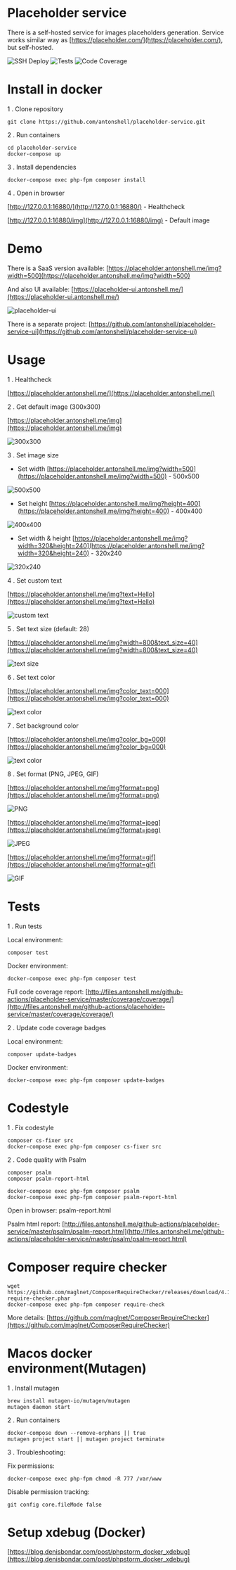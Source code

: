 # Placeholder service

There is a self-hosted service for images placeholders generation.
Service works similar way as [https://placeholder.com/](https://placeholder.com/), but self-hosted.

![SSH Deploy](https://github.com/antonshell/placeholder-service/workflows/SSH%20Deploy/badge.svg)
![Tests](https://github.com/antonshell/placeholder-service/workflows/Tests/badge.svg?branch=master)
![Code Coverage](https://raw.githubusercontent.com/antonshell/placeholder-service/master/.github/badges/coverage.svg)

# Install in docker

1 . Clone repository

```
git clone https://github.com/antonshell/placeholder-service.git
```

2 . Run containers

```
cd placeholder-service
docker-compose up
```

3 . Install dependencies

```
docker-compose exec php-fpm composer install
```

4 . Open in browser

[http://127.0.0.1:16880/](http://127.0.0.1:16880/) - Healthcheck

[http://127.0.0.1:16880/img](http://127.0.0.1:16880/img) - Default image

# Demo

There is a SaaS version available:
[https://placeholder.antonshell.me/img?width=500](https://placeholder.antonshell.me/img?width=500)

And also UI available:
[https://placeholder-ui.antonshell.me/](https://placeholder-ui.antonshell.me/)

![placeholder-ui](https://raw.githubusercontent.com/antonshell/placeholder-service/master/resources/ui_demo/placeholder-ui.png)

There is a separate project:
[https://github.com/antonshell/placeholder-service-ui](https://github.com/antonshell/placeholder-service-ui)

# Usage

1 . Healthcheck

[https://placeholder.antonshell.me/](https://placeholder.antonshell.me/)

2 . Get default image (300x300)

[https://placeholder.antonshell.me/img](https://placeholder.antonshell.me/img)

![300x300](https://raw.githubusercontent.com/antonshell/placeholder-service/master/resources/test_images/img.png)

3 . Set image size

- Set width
[https://placeholder.antonshell.me/img?width=500](https://placeholder.antonshell.me/img?width=500) - 500x500

![500x500](https://raw.githubusercontent.com/antonshell/placeholder-service/master/resources/test_images/img_width=500.png)

- Set height
[https://placeholder.antonshell.me/img?height=400](https://placeholder.antonshell.me/img?height=400) - 400x400

![400x400](https://raw.githubusercontent.com/antonshell/placeholder-service/master/resources/test_images/img_height=400.png)

- Set width & height
[https://placeholder.antonshell.me/img?width=320&height=240](https://placeholder.antonshell.me/img?width=320&height=240) - 320x240

![320x240](https://raw.githubusercontent.com/antonshell/placeholder-service/master/resources/test_images/img_width=320_height=240.png)

4 . Set custom text

[https://placeholder.antonshell.me/img?text=Hello](https://placeholder.antonshell.me/img?text=Hello)

![custom text](https://raw.githubusercontent.com/antonshell/placeholder-service/master/resources/test_images/img_text=Hello.png)

5 . Set text size (default: 28)

[https://placeholder.antonshell.me/img?width=800&text_size=40](https://placeholder.antonshell.me/img?width=800&text_size=40)

![text size](https://raw.githubusercontent.com/antonshell/placeholder-service/master/resources/test_images/img_width=800_text_size=40.png)

6 . Set text color

[https://placeholder.antonshell.me/img?color_text=000](https://placeholder.antonshell.me/img?color_text=000)

![text color](https://raw.githubusercontent.com/antonshell/placeholder-service/master/resources/test_images/img_color_text=000.png)

7 . Set background color

[https://placeholder.antonshell.me/img?color_bg=000](https://placeholder.antonshell.me/img?color_bg=000)

![text color](https://raw.githubusercontent.com/antonshell/placeholder-service/master/resources/test_images/img_color_bg=000.png)

8 . Set format (PNG, JPEG, GIF)

[https://placeholder.antonshell.me/img?format=png](https://placeholder.antonshell.me/img?format=png)

![PNG](https://raw.githubusercontent.com/antonshell/placeholder-service/master/resources/test_images/img.png)

[https://placeholder.antonshell.me/img?format=jpeg](https://placeholder.antonshell.me/img?format=jpeg)

![JPEG](https://raw.githubusercontent.com/antonshell/placeholder-service/master/resources/test_images/img.jpeg)

[https://placeholder.antonshell.me/img?format=gif](https://placeholder.antonshell.me/img?format=gif)

![GIF](https://raw.githubusercontent.com/antonshell/placeholder-service/master/resources/test_images/img.gif)

# Tests

1 . Run tests

Local environment:
```
composer test
```

Docker environment:
```
docker-compose exec php-fpm composer test
```

Full code coverage report: [http://files.antonshell.me/github-actions/placeholder-service/master/coverage/coverage/](http://files.antonshell.me/github-actions/placeholder-service/master/coverage/coverage/)

2 . Update code coverage badges

Local environment:
```
composer update-badges
```

Docker environment:
```
docker-compose exec php-fpm composer update-badges
```

# Codestyle

1 . Fix codestyle

```
composer cs-fixer src
docker-compose exec php-fpm composer cs-fixer src
```

2 . Code quality with Psalm

```
composer psalm
composer psalm-report-html

docker-compose exec php-fpm composer psalm
docker-compose exec php-fpm composer psalm-report-html
```

Open in browser: psalm-report.html

Psalm html report: [http://files.antonshell.me/github-actions/placeholder-service/master/psalm/psalm-report.html](http://files.antonshell.me/github-actions/placeholder-service/master/psalm/psalm-report.html)

# Composer require checker

```
wget https://github.com/maglnet/ComposerRequireChecker/releases/download/4.10.0/composer-require-checker.phar
docker-compose exec php-fpm composer require-check
```

More details: [https://github.com/maglnet/ComposerRequireChecker](https://github.com/maglnet/ComposerRequireChecker)

# Macos docker environment(Mutagen)

1 . Install mutagen

```
brew install mutagen-io/mutagen/mutagen
mutagen daemon start
```

2 . Run containers

```
docker-compose down --remove-orphans || true
mutagen project start || mutagen project terminate
```

3 . Troubleshooting:

Fix permissions:
```
docker-compose exec php-fpm chmod -R 777 /var/www
```

Disable permission tracking:
```
git config core.fileMode false
```

# Setup xdebug (Docker)

[https://blog.denisbondar.com/post/phpstorm_docker_xdebug](https://blog.denisbondar.com/post/phpstorm_docker_xdebug)
